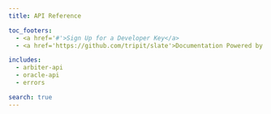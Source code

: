 ```yaml
---
title: API Reference

toc_footers:
  - <a href='#'>Sign Up for a Developer Key</a>
  - <a href='https://github.com/tripit/slate'>Documentation Powered by Slate</a>

includes:
  - arbiter-api
  - oracle-api
  - errors

search: true
---
```

